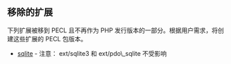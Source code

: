 移除的扩展
----------

下列扩展被移到 PECL 且不再作为 PHP
发行版本的一部分。根据用户需求，将创建这些扩展的 PECL 包版本。

-   <span class="simpara">
    <a href="/book/sqlite.html" class="link">sqlite</a> - 注意：
    ext/sqlite3 和 ext/pdo\_sqlite 不受影响 </span>
